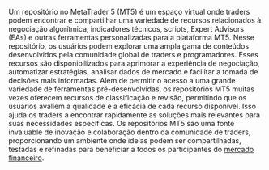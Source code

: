 Um repositório no MetaTrader 5 (MT5) é um espaço virtual onde traders podem encontrar e compartilhar uma variedade de recursos relacionados à negociação algorítmica, indicadores técnicos, scripts, Expert Advisors (EAs) e outras ferramentas personalizadas para a plataforma MT5.
Nesse repositório, os usuários podem explorar uma ampla gama de conteúdos desenvolvidos pela comunidade global de traders e programadores. Esses recursos são disponibilizados para aprimorar a experiência de negociação, automatizar estratégias, analisar dados de mercado e facilitar a tomada de decisões mais informadas.
Além de permitir o acesso a uma grande variedade de ferramentas pré-desenvolvidas, os repositórios MT5 muitas vezes oferecem recursos de classificação e revisão, permitindo que os usuários avaliem a qualidade e a eficácia de cada recurso disponível. Isso ajuda os traders a encontrar rapidamente as soluções mais relevantes para suas necessidades específicas.
Os repositórios MT5 são uma fonte invaluable de inovação e colaboração dentro da comunidade de traders, proporcionando um ambiente onde ideias podem ser compartilhadas, testadas e refinadas para beneficiar a todos os participantes do <a href="https://forexbinarias.com">mercado financeiro</a>.
